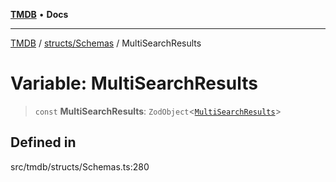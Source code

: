 [**TMDB**](../../../README.md) • **Docs**

***

[TMDB](../../../README.md) / [structs/Schemas](../README.md) / MultiSearchResults

# Variable: MultiSearchResults

> `const` **MultiSearchResults**: `ZodObject`\<[`MultiSearchResults`](../type-aliases/MultiSearchResults.md)\>

## Defined in

src/tmdb/structs/Schemas.ts:280
